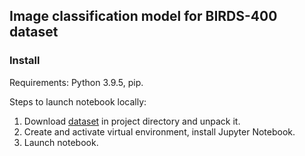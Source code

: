 ## Image classification model for BIRDS-400 dataset

### Install
Requirements: Python 3.9.5, pip.

Steps to launch notebook locally:
1. Download [dataset](https://www.kaggle.com/datasets/gpiosenka/100-bird-species) in project directory and unpack it.
2. Create and activate virtual environment, install Jupyter Notebook.
3. Launch notebook.
